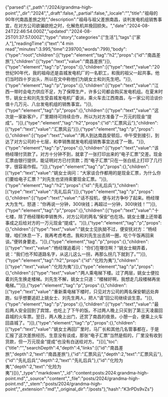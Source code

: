 {"parsed":{"_path":"/2024/grandma-high-point","_dir":"2024","_draft":false,"_partial":false,"_locale":"","title":"祖母的90年代南昌差旅之险","description":"祖母与祖父差旅南昌，谈判发电机组销售事宜，在对方公司欲骗欲抢之时，化解危机并挽回损失。","date":"2024-08-24T22:46:54.000Z","updated":"2024-08-25T01:37:57.000Z","type":"story","categories":["生活"],"tags":["家人"],"readingTime":{"text":"4 min read","minutes":3.995,"time":239700,"words":799},"body":{"type":"root","children":[{"type":"element","tag":"h2","props":{"id":"南昌差旅"},"children":[{"type":"text","value":"南昌差旅"}]},{"type":"element","tag":"p","props":{},"children":[{"type":"text","value":"20世纪90年代，我的祖母还是县城发电机厂的一名职工，和我的祖父一起共事。他们当时四十岁出头，所以在文中称他们为姚女士和刘先生吧。"}]},{"type":"element","tag":"p","props":{},"children":[{"type":"text","value":"江西一带时会电力供应不足，为了保障生产，许多公司都会购买发电机组。在夏末时节，姚女士和刘先生受县城发电机厂委派，乘火车去江西南昌，与一家公司洽谈价值十几万元、八台发电机组的销售事宜。"}]},{"type":"element","tag":"p","props":{},"children":[{"type":"text","value":"这次是一家新客户，厂里期待可持续合作，所以为对方准备了一万元的现金“提成”。"}]},{"type":"element","tag":"h2","props":{"id":"汇票风云"},"children":[{"type":"text","value":"汇票风云"}]},{"type":"element","tag":"p","props":{},"children":[{"type":"text","value":"两人到达南昌安顿后，中午受到接引，到达了对方公司的十七层，和李销售就发电机组销售事宜达成了一致。"}]},{"type":"element","tag":"p","props":{},"children":[{"type":"text","value":"该杨经理付货款了。对方十分钟不到，就拿了一张打印出来的“电子汇票”交差。现金汇票由银行提供，能证明对方已付货款；而“电子汇票”只在一张白纸上打印了几行字，很容易作假。"}]},{"type":"element","tag":"p","props":{},"children":[{"type":"text","value":"姚女士询问：“大家谈合作都用的是现金汇票，为什么你们要给电子汇票？”刘先生也坚持索要现金汇票。"}]},{"type":"element","tag":"h2","props":{"id":"先礼后兵"},"children":[{"type":"text","value":"先礼后兵"}]},{"type":"element","tag":"p","props":{},"children":[{"type":"text","value":"话不投机，便与对方争吵了起来。杨经理大为生气，怒道：“你再说一分钟，300块钱；再超过一分钟，300块钱！”"}]},{"type":"element","tag":"p","props":{},"children":[{"type":"text","value":"十七楼，除了杨经理和李销售外，对方公司的两名“保安”也在场。姚女士腰上还带着事成之后给对方的一万元现金“提成”。"}]},{"type":"element","tag":"p","props":{},"children":[{"type":"text","value":"姚女士见执拗不过，便安抚对方：“杨经理，咱们休息一下，我再考虑考虑。我和刘先生出去转一圈，吃个午饭再回来谈。”便转身要走。"}]},{"type":"element","tag":"p","props":{},"children":[{"type":"text","value":"杨经理追着问：“你们在哪住啊？”姚女士糊弄着，说：“我们也不知道路名字，从这儿这么一拐，再那么拐几下就到了。”"}]},{"type":"element","tag":"h2","props":{"id":"化险为夷"},"children":[{"type":"text","value":"化险为夷"}]},{"type":"element","tag":"p","props":{},"children":[{"type":"text","value":"两人乘电梯下楼。过了两层，姚女士便拉着刘先生换走楼梯。刘先生不解，姚女士只道：“楼梯好啊，我想走几段楼梯再坐电梯。”"}]},{"type":"element","tag":"p","props":{},"children":[{"type":"text","value":"重新乘电梯下楼时，只见对方公司的两名保安朝远处奔跑，似乎想要追赶上姚女士、刘先生两人，把人“请”回公司继续谈生意。"}]},{"type":"element","tag":"p","props":{},"children":[{"type":"text","value":"最后两人安全回到了宾馆，也吃上了下午的饭。不过两人晚上只买到了第三天凌晨回县城的火车票。翌日，两人晚上出门，还赏了南昌的夜景。小憩一会，便乘上火车回县城了。"}]},{"type":"element","tag":"p","props":{},"children":[{"type":"text","value":"姚女士再回厂里时，马厂长和其他几名管事都在，于是汇报了这次差旅经历。生意没有谈成，那张“电子汇票”当然是假的，厂里没有收到货款，但一万元现金“提成”也没有白送给对方。"}]}],"toc":{"title":"","searchDepth":4,"depth":4,"links":[{"id":"南昌差旅","depth":2,"text":"南昌差旅"},{"id":"汇票风云","depth":2,"text":"汇票风云"},{"id":"先礼后兵","depth":2,"text":"先礼后兵"},{"id":"化险为夷","depth":2,"text":"化险为夷"}]}},"_type":"markdown","_id":"content:posts:2024:grandma-high-point.md","_source":"content","_file":"posts/2024/grandma-high-point.md","_stem":"posts/2024/grandma-high-point","_extension":"md","_original_dir":"/posts"},"hash":"K3rPDs9vZs"}